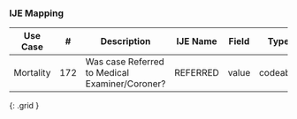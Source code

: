 ### IJE Mapping

| **Use Case** |  **#**   |  **Description**  | **IJE Name**  |  **Field**  |  **Type**  | **Value Set**  |
| :---------: | --------------- | ------------ | ------------- | ---------- | ---------- | -------------- |
| Mortality | 172 | Was case Referred to Medical Examiner/Coroner? | REFERRED | value |codeable |[ValueSetYesNoNotApplicableVitalRecords] |
{: .grid }

